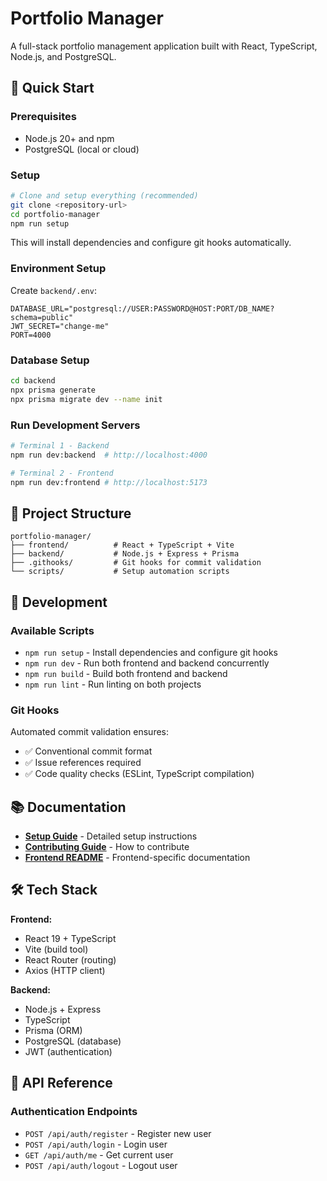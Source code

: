 # Portfolio Manager

A full-stack portfolio management application built with React, TypeScript, Node.js, and PostgreSQL.

## 🚀 Quick Start

### Prerequisites
- Node.js 20+ and npm
- PostgreSQL (local or cloud)

### Setup
```bash
# Clone and setup everything (recommended)
git clone <repository-url>
cd portfolio-manager
npm run setup
```

This will install dependencies and configure git hooks automatically.

### Environment Setup
Create `backend/.env`:
```env
DATABASE_URL="postgresql://USER:PASSWORD@HOST:PORT/DB_NAME?schema=public"
JWT_SECRET="change-me"
PORT=4000
```

### Database Setup
```bash
cd backend
npx prisma generate
npx prisma migrate dev --name init
```

### Run Development Servers
```bash
# Terminal 1 - Backend
npm run dev:backend  # http://localhost:4000

# Terminal 2 - Frontend  
npm run dev:frontend # http://localhost:5173
```

## 📁 Project Structure

```
portfolio-manager/
├── frontend/          # React + TypeScript + Vite
├── backend/           # Node.js + Express + Prisma
├── .githooks/         # Git hooks for commit validation
└── scripts/           # Setup automation scripts
```

## 🔧 Development

### Available Scripts
- `npm run setup` - Install dependencies and configure git hooks
- `npm run dev` - Run both frontend and backend concurrently
- `npm run build` - Build both frontend and backend
- `npm run lint` - Run linting on both projects

### Git Hooks
Automated commit validation ensures:
- ✅ Conventional commit format
- ✅ Issue references required
- ✅ Code quality checks (ESLint, TypeScript compilation)

## 📚 Documentation

- **[Setup Guide](SETUP-GUIDE.md)** - Detailed setup instructions
- **[Contributing Guide](CONTRIBUTING.md)** - How to contribute
- **[Frontend README](frontend/README.md)** - Frontend-specific documentation

## 🛠️ Tech Stack

**Frontend:**
- React 19 + TypeScript
- Vite (build tool)
- React Router (routing)
- Axios (HTTP client)

**Backend:**
- Node.js + Express
- TypeScript
- Prisma (ORM)
- PostgreSQL (database)
- JWT (authentication)

## 📖 API Reference

### Authentication Endpoints
- `POST /api/auth/register` - Register new user
- `POST /api/auth/login` - Login user
- `GET /api/auth/me` - Get current user
- `POST /api/auth/logout` - Logout user
